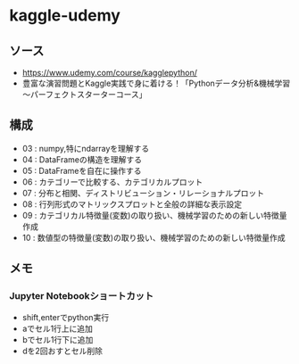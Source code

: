 # kaggle-udemy

## ソース
- https://www.udemy.com/course/kagglepython/
- 豊富な演習問題とKaggle実践で身に着ける！「Pythonデータ分析&機械学習～パーフェクトスターターコース」

## 構成
- 03 : numpy,特にndarrayを理解する
- 04 : DataFrameの構造を理解する
- 05 : DataFrameを自在に操作する
- 06 : カテゴリーで比較する、カテゴリカルプロット
- 07 : 分布と相関、ディストリビューション・リレーショナルプロット
- 08 : 行列形式のマトリックスプロットと全般の詳細な表示設定
- 09 : カテゴリカル特徴量(変数)の取り扱い、機械学習のための新しい特徴量作成
- 10 : 数値型の特徴量(変数)の取り扱い、機械学習のための新しい特徴量作成

## メモ

### Jupyter Notebookショートカット
- shift,enterでpython実行
- aでセル1行上に追加
- bでセル1行下に追加
- dを2回おすとセル削除